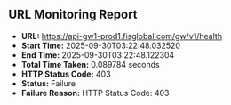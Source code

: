 ## URL Monitoring Report

- **URL:** https://api-gw1-prod1.fisglobal.com/gw/v1/health
- **Start Time:** 2025-09-30T03:22:48.032520
- **End Time:** 2025-09-30T03:22:48.122304
- **Total Time Taken:** 0.089784 seconds
- **HTTP Status Code:** 403
- **Status:** Failure
- **Failure Reason:** HTTP Status Code: 403
